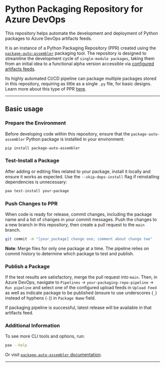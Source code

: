 # Python Packaging Repository for Azure DevOps

This repository helps automate the development and deployment of Python packages to Azure DevOps artifacts feeds.

It is an instance of a Python Packaging Repository (PPR) created using the [`package-auto-assembler`](https://kiril-mordan.github.io/reusables/package_auto_assembler/) packaging tool. The repository is designed to streamline the development cycle of `single-module packages`, taking them from an initial idea to a functional alpha version accessible via [configured artifacts feeds](.azure/feeds/).

Its highly automated CI/CD pipeline can package multiple packages stored in this repository, requiring as little as a single `.py` file, for basic designs. Learn more about this type of PPR [here](https://kiril-mordan.github.io/reusables/package_auto_assembler/python_packaging_repo/).

---

## Basic usage

### Prepare the Environment

Before developing code within this repository, ensure that the `package-auto-assembler` Python package is installed in your environment:

``` bash
pip install package-auto-assembler
```

### Test-Install a Package

After adding or editing files related to your package, install it locally and ensure it works as expected. Use the `--skip-deps-install` flag if reinstalling dependencies is unnecessary:

``` bash
paa test-install your-package
```

### Push Changes to PPR

When code is ready for release, commit changes, including the package name and a list of changes in your commit messages. Push the changes to a new branch in this repository, then create a pull request to the `main` branch.

``` bash
git commit -m "[your_package] change one; comment about change two"
```

**Note**: Merge files for only one package at a time. The pipeline relies on commit history to determine which package to test and publish.

### Publish a Package

If the test results are satisfactory, merge the pull request into `main`. Then, in Azure DevOps, navigate to `Pipelines` -> `your-packaging-repo-pipeline` -> `Run pipeline` and select one of the configured upload feeds in `Upload Feed` as well as indicate package to be published (ensure to use underscores (`_`) instead of hyphens (`-`)) in `Package Name` field. 

If packaging pipeline is successful, latest release will be available in that artifacts feed. 

### Additional Information

To see more CLI tools and options, run:

``` bash
paa --help
```

Or visit [`package-auto-assembler` documentation](https://kiril-mordan.github.io/reusables/package_auto_assembler/).

---

